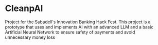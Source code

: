 # CleanpAI
Project for the Sabadell's Innovation Banking Hack Fest. This project is a prototype that uses and implements AI with an advanced LLM and a basic Artificial Neural Network to ensure safety of payments and avoid unnecessary money loss
